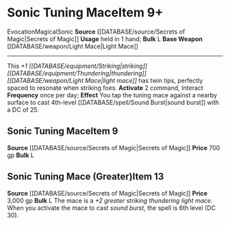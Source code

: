﻿---
base_item: '[[DATABASE/weapon/Light Mace|Light Mace]]'
bulk: L
id: '1075'
item_category: Weapons
item_subcategory: Specific Magic Weapons
level: '9'
name: Sonic Tuning Mace
price: 700 gp
rarity: Common
school: Evocation
source: '[[DATABASE/source/Secrets of Magic|Secrets of Magic]]'
trait:
- '[[DATABASE/trait/Evocation|Evocation]]'
- '[[DATABASE/trait/Magical|Magical]]'
- '[[DATABASE/trait/Sonic|Sonic]]'
type: Item
usage: held in 1 hand

---
# Sonic Tuning Mace<span class="item-type">Item 9+</span>

<span class="item-trait">Evocation</span><span class="item-trait">Magical</span><span class="item-trait">Sonic</span>
**Source** [[DATABASE/source/Secrets of Magic|Secrets of Magic]] 
**Usage** held in 1 hand; **Bulk** L
**Base Weapon** [[DATABASE/weapon/Light Mace|Light Mace]]

---
This _+1 [[DATABASE/equipment/Striking|striking]] [[DATABASE/equipment/Thundering|thundering]] [[DATABASE/weapon/Light Mace|light mace]]_ has twin tips, perfectly spaced to resonate when striking foes.
**Activate** <span class="action-icon">2</span> command, Interact **Frequency** once per day; **Effect** You tap the tuning mace against a nearby surface to cast 4th-level [[DATABASE/spell/Sound Burst|sound burst]] with a DC of 25.

## Sonic Tuning Mace<span class="item-type">Item 9</span>

**Source** [[DATABASE/source/Secrets of Magic|Secrets of Magic]] 
**Price** 700 gp
**Bulk** L

## Sonic Tuning Mace (Greater)<span class="item-type">Item 13</span>

**Source** [[DATABASE/source/Secrets of Magic|Secrets of Magic]] 
**Price** 3,000 gp
**Bulk** L
The mace is a _+2 greater striking thundering light mace_. When you activate the mace to cast _sound burst_, the spell is 6th level (DC 30).